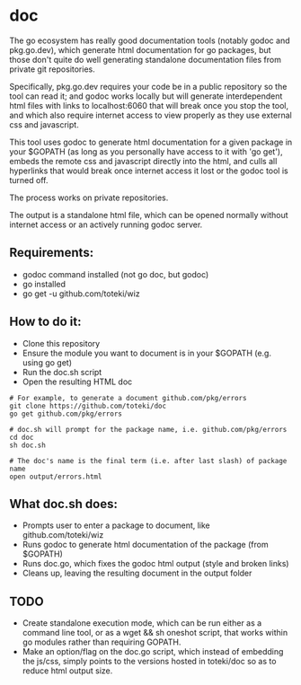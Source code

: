 # doc

The go ecosystem has really good documentation tools (notably godoc and pkg.go.dev), which generate html documentation for go packages, but those don't quite do well generating standalone documentation files from private git repositories.

Specifically, pkg.go.dev requires your code be in a public repository so the tool can read it; and godoc works locally but will generate interdependent html files with links to localhost:6060 that will break once you stop the tool, and which also require internet access to view properly as they use external css and javascript.

This tool uses godoc to generate html documentation for a given package in your $GOPATH (as long as you personally have access to it with 'go get'), embeds the remote css and javascript directly into the html, and culls all hyperlinks that would break once internet access it lost or the godoc tool is turned off.

The process works on private repositories.

The output is a standalone html file, which can be opened normally without internet access or an actively running godoc server.

## Requirements:
- godoc command installed (not go doc, but godoc)
- go installed
- go get -u github.com/toteki/wiz

## How to do it:

- Clone this repository
- Ensure the module you want to document is in your $GOPATH (e.g. using go get)
- Run the doc.sh script
- Open the resulting HTML doc

```
# For example, to generate a document github.com/pkg/errors
git clone https://github.com/toteki/doc
go get github.com/pkg/errors

# doc.sh will prompt for the package name, i.e. github.com/pkg/errors
cd doc
sh doc.sh

# The doc's name is the final term (i.e. after last slash) of package name
open output/errors.html
```

## What doc.sh does:
- Prompts user to enter a package to document, like github.com/toteki/wiz
- Runs godoc to generate html documentation of the package (from $GOPATH)
- Runs doc.go, which fixes the godoc html output (style and broken links)
- Cleans up, leaving the resulting document in the output folder


## TODO
- Create standalone execution mode, which can be run either as a command line tool, or as a wget && sh oneshot script, that works within go modules rather than requiring GOPATH.
- Make an option/flag on the doc.go script, which instead of embedding the js/css, simply points to the versions hosted in toteki/doc so as to reduce html output size.
